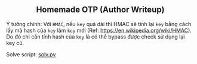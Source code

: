 <div align='center'>

## **Homemade OTP (Author Writeup)**

</div>

Ý tưởng chính: Với `HMAC`, nếu `key` quá dài thì HMAC sẽ tính lại `key` bằng cách lấy mã hash của `key` làm `key` mới (Ref: https://en.wikipedia.org/wiki/HMAC). Do đó chỉ cần tính hash của `key` là có thể bypass được check sử dụng lại key cũ.

Solve script: [solv.py](solv.py)
